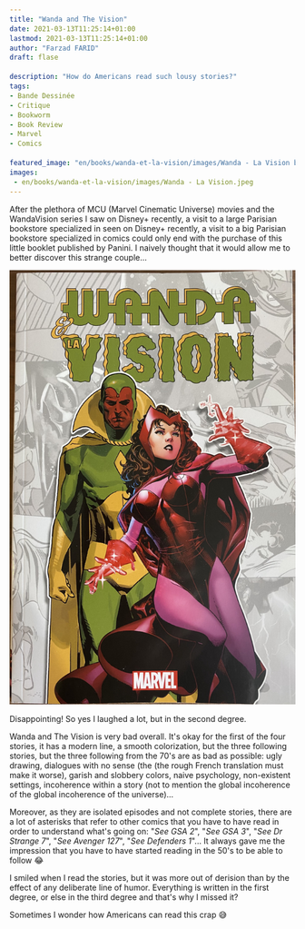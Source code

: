 ```yaml
---
title: "Wanda and The Vision"
date: 2021-03-13T11:25:14+01:00
lastmod: 2021-03-13T11:25:14+01:00
author: "Farzad FARID"
draft: flase

description: "How do Americans read such lousy stories?"
tags:
- Bande Dessinée
- Critique
- Bookworm
- Book Review
- Marvel
- Comics

featured_image: "en/books/wanda-et-la-vision/images/Wanda - La Vision bandeau.jpeg"
images:
 - en/books/wanda-et-la-vision/images/Wanda - La Vision.jpeg
---
```


After the plethora of MCU (Marvel Cinematic Universe) movies and the WandaVision series I saw on Disney+ recently, a visit to a large Parisian bookstore specialized in
seen on Disney+ recently, a visit to a big Parisian bookstore specialized in comics
could only end with the purchase of this little booklet published by Panini.
I naively thought that it would allow me to better discover this strange couple...

![image](images/Wanda%20-%20La%20Vision.jpeg#layoutFillWidth)

Disappointing! So yes I laughed a lot, but in the second degree.

Wanda and The Vision is very bad overall. It's okay for the first of the four stories, 
it has a modern line, a smooth colorization, but the three following
stories, but the three following
from the 70's are as bad as possible: ugly drawing, dialogues with no sense (the
(the rough French translation must make it worse), garish and slobbery colors, 
naive
psychology, non-existent settings, incoherence within a story (not to mention the global incoherence of the global incoherence of the universe)...

Moreover, as they are isolated episodes and not complete stories, there are a lot of 
asterisks that refer to other comics that you have to have read in order to understand 
what's going on: "*See GSA 2*", "*See GSA 3*", "*See Dr Strange 7*", "*See Avenger 127*", 
"*See Defenders 1*"... It always gave me the impression that you have to have started 
reading in the 50's to be able to follow 😂

I smiled when I read the stories, but it was more out of derision than by the effect of any 
deliberate line of humor. Everything is written in the first degree, or else in the
third degree and that's why I missed it?

Sometimes I wonder how Americans can read this crap 😅
